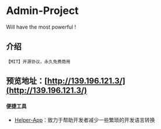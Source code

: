 # Admin-Project
Will have the most powerful !
  
## 介绍
`【MIT】开源协议，永久免费商用`

## 预览地址：[http://139.196.121.3/](http://139.196.121.3/)

#### 便捷工具
- [Helper-App](https://cmc0.github.io/)：致力于帮助开发者减少一些繁琐的开发语言转换
